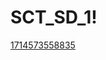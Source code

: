 # SCT_SD_1!
[1714573558835](https://github.com/user-attachments/assets/0a5913f4-1db7-42dc-81bb-95536a063cb6)

